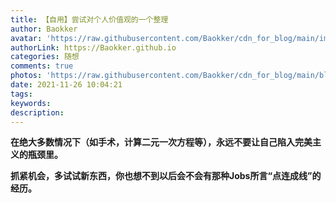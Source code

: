 ```yaml
---
title: 【自用】尝试对个人价值观的一个整理
author: Baokker
avatar: 'https://raw.githubusercontent.com/Baokker/cdn_for_blog/main/img/custom/avatar.jpg'
authorLink: https://Baokker.github.io
categories: 随想
comments: true
photos: 'https://raw.githubusercontent.com/Baokker/cdn_for_blog/main/blog_imgs/defaultImages.jpg'
date: 2021-11-26 10:04:21
tags:
keywords:
description:
---
```


**在绝大多数情况下（如手术，计算二元一次方程等），永远不要让自己陷入完美主义的瓶颈里。**

**抓紧机会，多试试新东西，你也想不到以后会不会有那种Jobs所言“点连成线”的经历。**